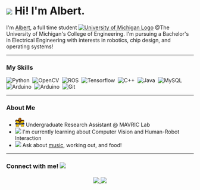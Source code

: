 <h1><img src="https://slackmojis.com/emojis/4594-blob-wave/download" width="30"/> Hi! I'm Albert.</h1>

<p> I'm <a href="https://albertchenn.me"> Albert</a>, a full time student <a href="https://www.engin.umich.edu/"><img src="https://brand.umich.edu/assets/brand/style-guide/logo-guidelines/Block_M-Hex.png" width="20" alt="University of Michigan Logo"></a> @The University of Michigan's College of Engineering. I'm pursuing a Bachelor's in Electrical Engineering with interests in robotics, chip design, and operating systems!</p>

<hr>
<h3> My Skills </h3>

<img alt="Python" src="https://img.shields.io/badge/python-4584b6?style=flat-square&logo=python&logoColor=ffde57" />&nbsp;
<img alt="OpenCV" src="https://img.shields.io/badge/OpenCV-ffdd54?style=flat-square&logo=opencv">&nbsp;
<img alt="ROS" src="https://img.shields.io/badge/ROS-00008B?style=flat-square&logo=ROS">&nbsp;
<img alt="Tensorflow" src="https://img.shields.io/badge/Tensorflow-FF6F00?style=flat-square&logo=Tensorflow&logoColor=FFFFFF">&nbsp;
<img alt="C++" src="https://img.shields.io/badge/C%2B%2B-00599c?style=flat-square&logo=C%2B%2B">&nbsp;
<img alt="Java" src="https://img.shields.io/badge/Java-ED8B00?style=flat-square&logo=openjdk&logoColor=white">&nbsp;
<img alt="MySQL" src="https://img.shields.io/badge/MySQL-00758f?style=flat-square&logo=MySQL&logoColor=f29111">&nbsp;
<img alt="Arduino" src="https://img.shields.io/badge/Arduino-00979c?style=flat-square&logo=Arduino&logoColor=FFFFFF">&nbsp;
<img alt="Arduino" src="https://img.shields.io/badge/-RaspberryPi-C51A4A?style=flat-square&logo=Raspberry-Pi">&nbsp;
<img alt="Git" src="https://img.shields.io/badge/-Git-F05032?style=flat-square&logo=git&logoColor=white" />&nbsp;

<hr>

<h3> About Me </h3>
<ul> 
<li> <a href="https://mavric.si.umich.edu/"><img src="assets/mavric.png" width = 25 alt = "Mavric Lab logo"></a> Undergraduate Research Assistant @ MAVRIC Lab</li>

<li> <img src="https://slackmojis.com/emojis/28039-study/download" width = 25> I'm currently learning about Computer Vision and Human-Robot Interaction</li>


<li><img src="https://slackmojis.com/emojis/5197-party_blob/download" width = 25>  Ask about <a href="https://www.last.fm/user/alberttchen"> music</a>, working out, and food!</li>
</ul>

<hr>

<h3> Connect with me! <img src="https://slackmojis.com/emojis/20886-smiley/download" width = 30>
<br></br>
<div align="center">
<a href="mailto:chenalb@umich.edu"><img src="https://static.dezeen.com/uploads/2020/10/gmail-google-logo-rebrand-workspace-design_dezeen_2364_sq.jpg" width = 50>
<a href="https://www.linkedin.com/in/albertchenn/"><img src="https://encrypted-tbn0.gstatic.com/images?q=tbn:ANd9GcQzrdlv1qle8ssb16zhv0dVmNpGUcLxqIlo-A&s" width = 50>

</div>
